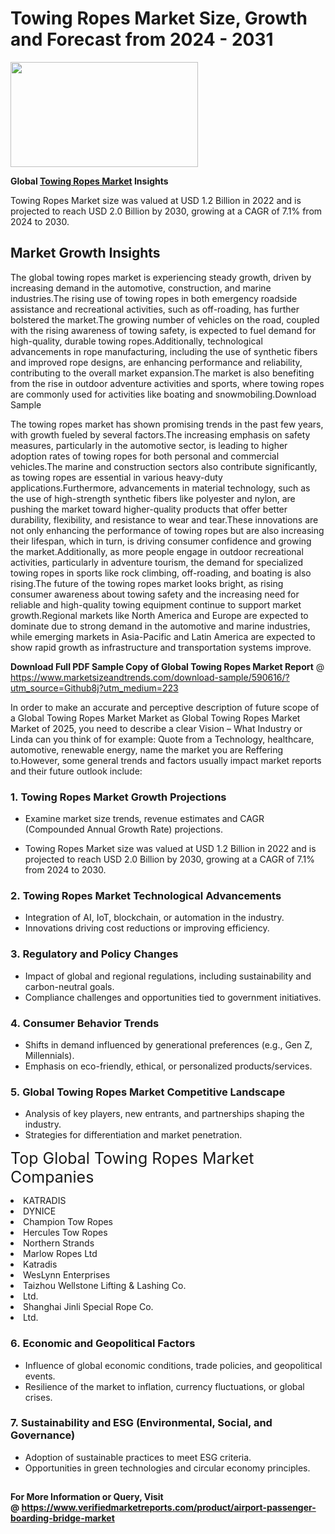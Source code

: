 <H1>Towing Ropes Market Size, Growth and Forecast from 2024 - 2031</H1><img class="aligncenter size-medium wp-image-584254" src="https://thirdeyenews.in/wp-content/uploads/2024/09/Global-Market-Research-300x168.jpeg" alt="" width="300" height="168" /><p><strong>Global&nbsp;<a href="https://www.marketsizeandtrends.com/download-sample/590616/?utm_source=Github8j?utm_medium=223">Towing Ropes Market</a> Insights</strong></p><p>Towing Ropes Market size was valued at USD 1.2 Billion in 2022 and is projected to reach USD 2.0 Billion by 2030, growing at a CAGR of 7.1% from 2024 to 2030.</p><p><h2>Market Growth Insights</h2> <p>The global towing ropes market is experiencing steady growth, driven by increasing demand in the automotive, construction, and marine industries.The rising use of towing ropes in both emergency roadside assistance and recreational activities, such as off-roading, has further bolstered the market.The growing number of vehicles on the road, coupled with the rising awareness of towing safety, is expected to fuel demand for high-quality, durable towing ropes.Additionally, technological advancements in rope manufacturing, including the use of synthetic fibers and improved rope designs, are enhancing performance and reliability, contributing to the overall market expansion.The market is also benefiting from the rise in outdoor adventure activities and sports, where towing ropes are commonly used for activities like boating and snowmobiling.Download Sample</p> <p>The towing ropes market has shown promising trends in the past few years, with growth fueled by several factors.The increasing emphasis on safety measures, particularly in the automotive sector, is leading to higher adoption rates of towing ropes for both personal and commercial vehicles.The marine and construction sectors also contribute significantly, as towing ropes are essential in various heavy-duty applications.Furthermore, advancements in material technology, such as the use of high-strength synthetic fibers like polyester and nylon, are pushing the market toward higher-quality products that offer better durability, flexibility, and resistance to wear and tear.These innovations are not only enhancing the performance of towing ropes but are also increasing their lifespan, which in turn, is driving consumer confidence and growing the market.Additionally, as more people engage in outdoor recreational activities, particularly in adventure tourism, the demand for specialized towing ropes in sports like rock climbing, off-roading, and boating is also rising.The future of the towing ropes market looks bright, as rising consumer awareness about towing safety and the increasing need for reliable and high-quality towing equipment continue to support market growth.Regional markets like North America and Europe are expected to dominate due to strong demand in the automotive and marine industries, while emerging markets in Asia-Pacific and Latin America are expected to show rapid growth as infrastructure and transportation systems improve.</p><p><span class=""><strong>Download Full PDF Sample Copy of Global Towing Ropes Market Report</strong> @ <a href="https://www.marketsizeandtrends.com/download-sample/590616/?utm_source=Github8j?utm_medium=223" target="_blank">https://www.marketsizeandtrends.com/download-sample/590616/?utm_source=Github8j?utm_medium=223</a></span></p><p>In order to make an accurate and perceptive description of future scope of a Global&nbsp;Towing Ropes Market Market as Global&nbsp;Towing Ropes Market Market of 2025, you need to describe a clear Vision &ndash; What Industry or Linda can you think of for example: Quote from a Technology, healthcare, automotive, renewable energy, name the market you are Reffering to.However, some general trends and factors usually impact market reports and their future outlook include:</p><h3>1.&nbsp;<strong>Towing Ropes Market Growth Projections</strong></h3><ul><li>Examine market size trends, revenue estimates and CAGR (Compounded Annual Growth Rate) projections.</li><li><p>Towing Ropes Market size was valued at USD 1.2 Billion in 2022 and is projected to reach USD 2.0 Billion by 2030, growing at a CAGR of 7.1% from 2024 to 2030.</p></li></ul><h3>2.&nbsp;<strong>Towing Ropes Market Technological Advancements</strong></h3><ul><li>Integration of AI, IoT, blockchain, or automation in the industry.</li><li>Innovations driving cost reductions or improving efficiency.</li></ul><h3>3.&nbsp;<strong>Regulatory and Policy Changes</strong></h3><ul><li>Impact of global and regional regulations, including sustainability and carbon-neutral goals.</li><li>Compliance challenges and opportunities tied to government initiatives.</li></ul><h3>4.&nbsp;<strong>Consumer Behavior Trends</strong></h3><ul><li>Shifts in demand influenced by generational preferences (e.g., Gen Z, Millennials).</li><li>Emphasis on eco-friendly, ethical, or personalized products/services.</li></ul><h3>5.&nbsp;<strong>Global Towing Ropes Market Competitive Landscape</strong></h3><ul><li>Analysis of key players, new entrants, and partnerships shaping the industry.</li><li>Strategies for differentiation and market penetration.</li></ul><p data-pm-slice="1 1 []"><span style="color: inherit; font-family: inherit; font-size: 25px;">Top Global Towing Ropes Market Companies</span></p><div class="" data-test-id=""><p><li>KATRADIS</li><li> DYNICE</li><li> Champion Tow Ropes</li><li> Hercules Tow Ropes</li><li> Northern Strands</li><li> Marlow Ropes Ltd</li><li> Katradis</li><li> WesLynn Enterprises</li><li> Taizhou Wellstone Lifting & Lashing Co.</li><li> Ltd.</li><li> Shanghai Jinli Special Rope Co.</li><li> Ltd.</li></p></div><h3>6.&nbsp;<strong>Economic and Geopolitical Factors</strong></h3><ul><li>Influence of global economic conditions, trade policies, and geopolitical events.</li><li>Resilience of the market to inflation, currency fluctuations, or global crises.</li></ul><h3>7.&nbsp;<strong>Sustainability and ESG (Environmental, Social, and Governance)</strong></h3><ul><li>Adoption of sustainable practices to meet ESG criteria.</li><li>Opportunities in green technologies and circular economy principles.</li></ul><h2><strong style="font-size: 14px;">For More Information or Query, Visit @&nbsp;</strong><a style="background-color: #ffffff; font-size: 14px;" href="https://www.marketsizeandtrends.com/report/towing-ropes-market/" target="_blank">https://www.verifiedmarketreports.com/product/airport-passenger-boarding-bridge-market</a></h2>